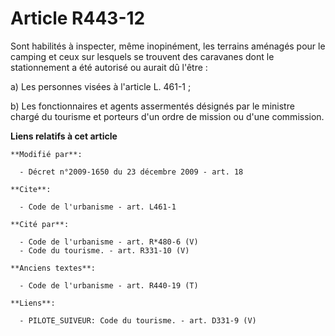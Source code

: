 # Article R443-12

Sont habilités à inspecter, même inopinément, les terrains aménagés pour le camping et ceux sur lesquels se trouvent des
caravanes dont le stationnement a été autorisé ou aurait dû l'être : 

a) Les personnes visées à l'article L. 461-1 ; 

b) Les fonctionnaires et agents assermentés désignés par le ministre chargé du tourisme et porteurs d'un ordre de mission ou
d'une commission.

**Liens relatifs à cet article**

	**Modifié par**:

	  - Décret n°2009-1650 du 23 décembre 2009 - art. 18

	**Cite**:

	  - Code de l'urbanisme - art. L461-1

	**Cité par**:

	  - Code de l'urbanisme - art. R*480-6 (V)
	  - Code du tourisme. - art. R331-10 (V)

	**Anciens textes**:

	  - Code de l'urbanisme - art. R440-19 (T)

	**Liens**:

	  - PILOTE_SUIVEUR: Code du tourisme. - art. D331-9 (V)

